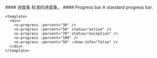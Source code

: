 <cn>
#### 进度条
标准的进度条。
</cn>

<us>
#### Progress bar
A standard progress bar.
</us>

```vue
<template>
  <div>
    <o-progress :percent="30" />
    <o-progress :percent="50" status="active" />
    <o-progress :percent="70" status="exception" />
    <o-progress :percent="100" />
    <o-progress :percent="50" :show-info="false" />
  </div>
</template>
```
